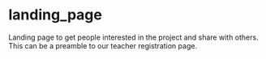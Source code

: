landing_page
============

Landing page to get people interested in the project and share with others. This can be a preamble to our teacher registration page.